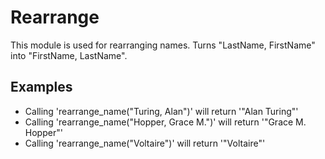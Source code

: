 Rearrange
=========

This module is used for rearranging names.
Turns "LastName, FirstName" into "FirstName, LastName".

## Examples

 * Calling 'rearrange_name("Turing, Alan")' will return '"Alan Turing"'
 * Calling 'rearrange_name("Hopper, Grace M.")' will return '"Grace M. Hopper"'
 * Calling 'rearrange_name("Voltaire")' will return '"Voltaire"'
